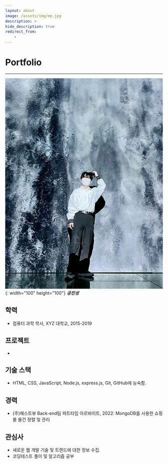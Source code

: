 ```yaml
---
layout: about
image: /assets/img/me.jpg
description: >
hide_description: true
redirect_from:
    -
---
```


# Portfolio

---

![그림1](/assets/img/me.jpg){: width="100" height="100"}
**_공진성_**

## 학력

-   컴퓨터 과학 학사, XYZ 대학교, 2015-2019

## 프로젝트

-

## 기술 스택

-   HTML, CSS, JavaScript, Node.js, express.js, Git, GitHub에 능숙함.

## 경력

-   (주)패스트뷰 Back-end팀 파트타임 아르바이트, 2022: MongoDB를 사용한 쇼핑몰 물건 정렬 및 관리

## 관심사

-   새로운 웹 개발 기술 및 트렌드에 대한 정보 수집.
-   코딩테스트 풀이 및 알고리즘 공부
